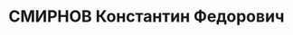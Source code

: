 ---
title: СМИРНОВ Константин Федорович
description: "Род. в 1904, Ивановская Промышленная обл., Солигаличский р-н, дер. Макарово,\
  \ русский, член ВКП(б) в 1930-1936. Проживал: по месту работы, ул. Дзержинского,\
  \ д. 97, кв. 4. Мастер депо ст. Волховстрой-1 \n  Арестован 15.01.1937. Обв. по\
  \ ст. 58-7-8-11 УК РСФСР. Приговор: выездная сессия ВК ВС СССР в г. Ленинград, 22.05.1937\
  \ – ВМН. Расстрелян 23.05.1937"
---